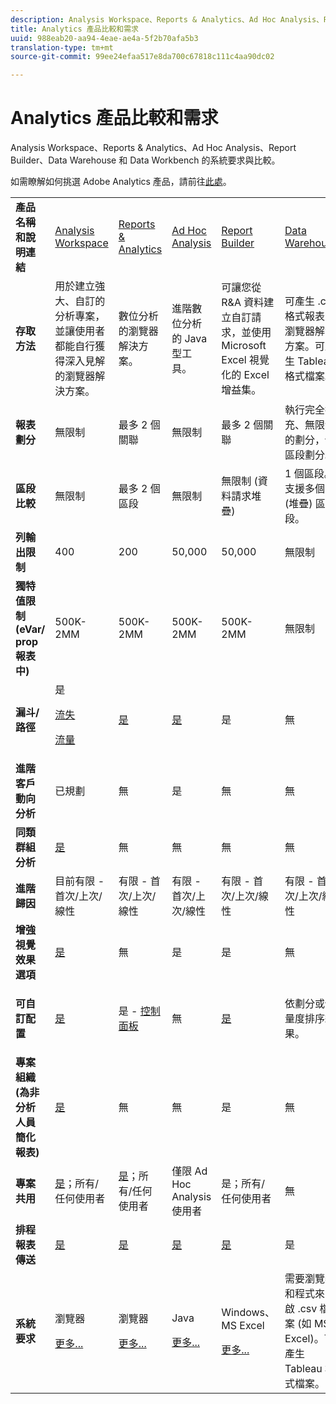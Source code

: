 ```yaml
---
description: Analysis Workspace、Reports & Analytics、Ad Hoc Analysis、Report Builder、Data Warehouse 和 Data Workbench 的系統要求與比較。
title: Analytics 產品比較和需求
uuid: 988eab20-aa94-4eae-ae4a-5f2b70afa5b3
translation-type: tm+mt
source-git-commit: 99ee24efaa517e8da700c67818c111c4aa90dc02

---
```



# Analytics 產品比較和需求

Analysis Workspace、Reports &amp; Analytics、Ad Hoc Analysis、Report Builder、Data Warehouse 和 Data Workbench 的系統要求與比較。

如需瞭解如何挑選 Adobe Analytics 產品，請前往[此處](/help/admin/c-analytics-product-comparison/which-analytics-tool.md)。

<table id="table_8A42BE3253024552A170F6471B1E4D1D"> 
 <tbody> 
  <tr> 
   <td> <b>產品名稱和說明連結</b> </td> 
   <td> <a href="https://marketing.adobe.com/resources/help/zh_TW/analytics/analysis-workspace/"> Analysis Workspace </a> </td> 
   <td> <a href="https://marketing.adobe.com/resources/help/zh_TW/sc/user/index.html"> Reports &amp; Analytics </a> </td> 
   <td> <a href="https://marketing.adobe.com/resources/help/zh_TW/dsc/"> Ad Hoc Analysis </a> </td> 
   <td> <a href="https://marketing.adobe.com/resources/help/zh_TW/arb/index.html"> Report Builder </a> </td> 
   <td colname="col06"> <a href="https://marketing.adobe.com/resources/help/zh_TW/reference/data_warehouse.html"> Data Warehouse </a> </td> 
   <td colname="col6"> <a href="https://docs.adobe.com/content/help/en/data-workbench/using/home.html"> Data Workbench </a> </td> 
  </tr> 
  <tr> 
   <td> <b>存取方法</b> </td> 
   <td> 用於建立強大、自訂的分析專案，並讓使用者都能自行獲得深入見解的瀏覽器解決方案。 </td> 
   <td> 數位分析的瀏覽器解決方案。 </td> 
   <td> 進階數位分析的 Java 型工具。 </td> 
   <td> 可讓您從 R&amp;A 資料建立自訂請求，並使用 Microsoft Excel 視覺化的 Excel 增益集。 </td> 
   <td colname="col06"> 可產生 <span class="filepath">.csv</span> 格式報表的瀏覽器解決方案。可產生 Tableau 格式檔案。 </td> 
   <td colname="col6"> 用於進階分析的多頻道分析工具，例如自訂歸因模型、預測分析，以及 360 客戶分析。 </td> 
  </tr> 
  <tr> 
   <td> <b>報表劃分</b> </td> 
   <td> 無限制 </td> 
   <td> 最多 2 個關聯 </td> 
   <td> 無限制 </td> 
   <td> 最多 2 個關聯 </td> 
   <td colname="col06"> 執行完全擴充、無限制的劃分，依區段劃分。 </td> 
   <td colname="col6"> 無限制 </td> 
  </tr> 
  <tr> 
   <td> <b>區段比較</b> </td> 
   <td> 無限制 </td> 
   <td> 最多 2 個區段 </td> 
   <td> 無限制 </td> 
   <td> 無限制 (資料請求堆疊) </td> 
   <td colname="col06"> 1 個區段。支援多個 (堆疊) 區段。 </td> 
   <td colname="col6"> 無限制 </td> 
  </tr> 
  <tr> 
   <td> <b>列輸出限制</b> </td> 
   <td> 400 </td> 
   <td> 200 </td> 
   <td> 50,000 </td> 
   <td> 50,000 </td> 
   <td colname="col06"> 無限制 </td> 
   <td colname="col6"> 可自訂 </td> 
  </tr> 
  <tr> 
   <td> <b>獨特值限制 (eVar/ prop 報表中)</b> </td> 
   <td> 500K-2MM </td> 
   <td> 500K-2MM </td> 
   <td> 500K-2MM </td> 
   <td> 500K-2MM </td> 
   <td colname="col06"> 無限制 </td> 
   <td colname="col6"> 可自訂 </td> 
  </tr> 
  <tr> 
   <td> <b>漏斗/路徑</b> </td> 
   <td> 是 <p> </p> <a href="https://marketing.adobe.com/resources/help/zh_TW/analytics/analysis-workspace/fallout_flow.html"> 流失 </a> <p> <a href="https://marketing.adobe.com/resources/help/zh_TW/analytics/analysis-workspace/flow.html"> 流量 </a> </p> </td> 
   <td> <a href="https://marketing.adobe.com/resources/help/zh_TW/sc/user/reports.html"> 是 </a> </td> 
   <td> <a href="https://marketing.adobe.com/resources/help/zh_TW/dsc/c_reports_paths.html"> 是 </a> </td> 
   <td> 是 </td> 
   <td colname="col06"> 無 </td> 
   <td colname="col6"> 是 </td> 
  </tr> 
  <tr> 
   <td> <b>進階客戶動向分析</b> </td> 
   <td> 已規劃 </td> 
   <td> 無 </td> 
   <td> 是 </td> 
   <td> 無 </td> 
   <td colname="col06"> 無 </td> 
   <td colname="col6"> 是 </td> 
  </tr> 
  <tr> 
   <td> <b>同類群組分析</b> </td> 
   <td> <a href="https://marketing.adobe.com/resources/help/zh_TW/analytics/analysis-workspace/cohort_analysis.html"> 是 </a> </td> 
   <td> 無 </td> 
   <td> 無 </td> 
   <td> 無 </td> 
   <td colname="col06"> 無 </td> 
   <td colname="col6"> 是 </td> 
  </tr> 
  <tr> 
   <td> <b>進階歸因</b> </td> 
   <td> 目前有限 - 首次/上次/線性 </td> 
   <td> 有限 - 首次/上次/線性 </td> 
   <td> 有限 - 首次/上次/線性 </td> 
   <td> 有限 - 首次/上次/線性 </td> 
   <td colname="col06"> 有限 - 首次/上次/線性 </td> 
   <td colname="col6"> 是 </td> 
  </tr> 
  <tr> 
   <td> <b>增強視覺效果選項</b> </td> 
   <td> <a href="https://marketing.adobe.com/resources/help/zh_TW/analytics/analysis-workspace/analysis-workspace-features.html"> 是 </a> </td> 
   <td> 無 </td> 
   <td> 是 </td> 
   <td> 是 </td> 
   <td colname="col06"> 無 </td> 
   <td colname="col6"> 是 </td> 
  </tr> 
  <tr> 
   <td> <b>可自訂配置</b> </td> 
   <td> <a href="https://marketing.adobe.com/resources/help/zh_TW/analytics/analysis-workspace/analysis-workspace-features.html"> 是 </a> </td> 
   <td> 是 - <a href="https://marketing.adobe.com/resources/help/zh_TW/sc/user/dashboard.html">控制面板 </a> </td> 
   <td> 無 </td> 
   <td> <a href="https://marketing.adobe.com/resources/help/zh_TW/arb/configure_the_custom_layout.html"> 是 </a> </td> 
   <td colname="col06"> <p> 依劃分或依量度排序結果。 </p> </td> 
   <td colname="col6"> 是 </td> 
  </tr> 
  <tr> 
   <td> <b>專案組織 (為非分析人員簡化報表)</b> </td> 
   <td> <a href="https://marketing.adobe.com/resources/help/zh_TW/analytics/analysis-workspace/curate.html"> 是 </a> </td> 
   <td> 無 </td> 
   <td> 無 </td> 
   <td> 是 </td> 
   <td colname="col06"> 無 </td> 
   <td colname="col6"> 是 </td> 
  </tr> 
  <tr> 
   <td> <b>專案共用</b> </td> 
   <td> <a href="https://marketing.adobe.com/resources/help/zh_TW/analytics/analysis-workspace/curate.html"> 是</a>；所有/任何使用者 </td> 
   <td> <a href="https://marketing.adobe.com/resources/help/zh_TW/sc/user/scheduling.html"> 是</a>；所有/任何使用者 </td> 
   <td> 僅限 Ad Hoc Analysis 使用者 </td> 
   <td> 是；所有/任何使用者 </td> 
   <td colname="col06"> 無 </td> 
   <td colname="col6"> 是 </td> 
  </tr> 
  <tr> 
   <td> <b>排程報表傳送</b> </td> 
   <td> <a href="https://marketing.adobe.com/resources/help/zh_TW/analytics/analysis-workspace/schedule-projects.html"> 是 </a> </td> 
   <td> <a href="https://marketing.adobe.com/resources/help/zh_TW/sc/user/scheduling.html"> 是 </a> </td> 
   <td> <a href="https://marketing.adobe.com/resources/help/zh_TW/dsc/c_schedule.html"> 是 </a> </td> 
   <td> <a href="https://marketing.adobe.com/resources/help/zh_TW/arb/schedule_report_requests.html"> 是 </a> </td> 
   <td colname="col06"> 是 </td> 
   <td colname="col6"> 是 </td> 
  </tr> 
  <tr> 
   <td> <b>系統要求</b> </td> 
   <td> <p>瀏覽器 </p> <p> <a href="https://marketing.adobe.com/resources/help/zh_TW/sc/user/requirements.html"> 更多... </a> </p> </td> 
   <td> <p>瀏覽器 </p> <p> <a href="https://marketing.adobe.com/resources/help/zh_TW/sc/user/requirements.html"> 更多... </a> </p> </td> 
   <td> <p>Java </p> <p> <a href="https://marketing.adobe.com/resources/help/zh_TW/dsc/c_sys_reqs.html"> 更多... </a> </p> </td> 
   <td> <p>Windows、MS Excel </p> <p> <a href="https://marketing.adobe.com/resources/help/zh_TW/arb/system_requirements.html"> 更多... </a> </p> </td> 
   <td colname="col06"> 需要瀏覽器和程式來開啟 <span class="filepath">.csv</span> 檔案 (如 MS Excel)。可產生 Tableau 格式檔案。 </td> 
   <td colname="col6"> Windows 64 位元、運作良好的 OpenGL 3.2 圖形卡 (<u><a href="https://marketing.adobe.com/resources/help/en_US/insight/install/c_Data_Workbench_Client_install.html">更多...</a></u>) </td> 
  </tr> 
 </tbody> 
</table>

